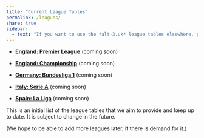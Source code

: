 ```yaml
---
title: "Current League Tables"
permalink: /leagues/
share: true
sidebar:
  - text: "If you want to use the *alt-3.uk* league tables elsewhere, please be sure to read the [License and Disclaimer](/about/license) page first."
---
```


- [**England: Premier League**](england-premier-league) (coming soon)

- [**England: Championship**](england-championship) (coming soon)
  
- [**Germany: Bundesliga 1**](germany-bundesliga-1) (coming soon)
  
- [**Italy: Serie A**](italy-serie-a) (coming soon)
    
- [**Spain: La Liga**](spain-la-liga) (coming soon)

This is an initial list of the league tables that we aim to provide and keep up to date. 
It is subject to change in the future. 

(We hope to be able to add more leagues later, if there is demand for it.)


